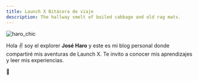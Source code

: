 ```yaml
---
title: Launch X Bitácora de viaje
description: The hallway smelt of boiled cabbage and old rag mats.
--- 
```

![haro_chic](https://user-images.githubusercontent.com/78776131/162596308-ef593ba6-e2fe-49a6-a72d-5d6eb8a187f5.jpg)

Hola ✌️  soy el explorer **José Haro** y este es mi blog personal donde compartiré mis aventuras de Launch X.
Te invito a conocer mis aprendizajes y leer mis experiencias.

🚀
